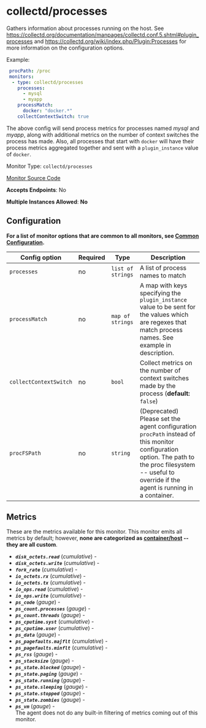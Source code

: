 <!--- GENERATED BY gomplate from scripts/docs/monitor-page.md.tmpl --->

# collectd/processes

Gathers information about processes running on
the host.  See
https://collectd.org/documentation/manpages/collectd.conf.5.shtml#plugin_processes
and https://collectd.org/wiki/index.php/Plugin:Processes for more
information on the configuration options.

Example:

```yaml
 procPath: /proc
 monitors:
  - type: collectd/processes
    processes:
      - mysql
      - myapp
    processMatch:
      docker: "docker.*"
    collectContextSwitch: true
```

The above config will send process metrics for processes named *mysql* and
*myapp*, along with additional metrics on the number of context switches the
process has made.  Also, all processes that start with `docker` will have
their process metrics aggregated together and sent with a `plugin_instance`
value of `docker`.


Monitor Type: `collectd/processes`

[Monitor Source Code](https://github.com/signalfx/signalfx-agent/tree/master/internal/monitors/collectd/processes)

**Accepts Endpoints**: No

**Multiple Instances Allowed**: **No**

## Configuration

**For a list of monitor options that are common to all monitors, see [Common
Configuration](../monitor-config.md#common-configuration).**


| Config option | Required | Type | Description |
| --- | --- | --- | --- |
| `processes` | no | `list of strings` | A list of process names to match |
| `processMatch` | no | `map of strings` | A map with keys specifying the `plugin_instance` value to be sent for the values which are regexes that match process names.  See example in description. |
| `collectContextSwitch` | no | `bool` | Collect metrics on the number of context switches made by the process (**default:** `false`) |
| `procFSPath` | no | `string` | (Deprecated) Please set the agent configuration `procPath` instead of this monitor configuration option. The path to the proc filesystem -- useful to override if the agent is running in a container. |


## Metrics

These are the metrics available for this monitor.
This monitor emits all metrics by default; however, **none are categorized as
[container/host](https://docs.signalfx.com/en/latest/admin-guide/usage.html#about-custom-bundled-and-high-resolution-metrics)
-- they are all custom**.



 - ***`disk_octets.read`*** (*cumulative*) - <br>
 - ***`disk_octets.write`*** (*cumulative*) - <br>
 - ***`fork_rate`*** (*cumulative*) - <br>
 - ***`io_octets.rx`*** (*cumulative*) - <br>
 - ***`io_octets.tx`*** (*cumulative*) - <br>
 - ***`io_ops.read`*** (*cumulative*) - <br>
 - ***`io_ops.write`*** (*cumulative*) - <br>
 - ***`ps_code`*** (*gauge*) - <br>
 - ***`ps_count.processes`*** (*gauge*) - <br>
 - ***`ps_count.threads`*** (*gauge*) - <br>
 - ***`ps_cputime.syst`*** (*cumulative*) - <br>
 - ***`ps_cputime.user`*** (*cumulative*) - <br>
 - ***`ps_data`*** (*gauge*) - <br>
 - ***`ps_pagefaults.majflt`*** (*cumulative*) - <br>
 - ***`ps_pagefaults.minflt`*** (*cumulative*) - <br>
 - ***`ps_rss`*** (*gauge*) - <br>
 - ***`ps_stacksize`*** (*gauge*) - <br>
 - ***`ps_state.blocked`*** (*gauge*) - <br>
 - ***`ps_state.paging`*** (*gauge*) - <br>
 - ***`ps_state.running`*** (*gauge*) - <br>
 - ***`ps_state.sleeping`*** (*gauge*) - <br>
 - ***`ps_state.stopped`*** (*gauge*) - <br>
 - ***`ps_state.zombies`*** (*gauge*) - <br>
 - ***`ps_vm`*** (*gauge*) - <br>
The agent does not do any built-in filtering of metrics coming out of this
monitor.


